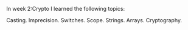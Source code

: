 In week 2:Crypto I learned the following topics:

Casting. Imprecision. Switches. Scope. Strings. Arrays. Cryptography.
